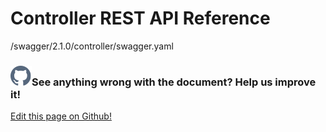 # Controller REST API Reference

<swagger-ui>
  /swagger/2.1.0/controller/swagger.yaml
</swagger-ui>

<aside class="notifications contribute">
  <h3><img src="/images/icos/ico-github.svg" alt="">See anything wrong with the document? Help us improve it!</h3>
  <a href="https://github.com/eclipse-iofog/iofog.org/edit/develop/content/docs/2.1/reference-controller/rest-api.md"
    target="_blank">
    <p>Edit this page on Github!</p>
  </a>
</aside>
